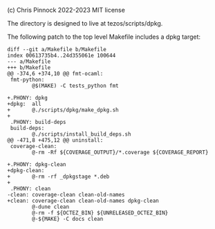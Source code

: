 
(c) Chris Pinnock 2022-2023
MIT license

The directory is designed to live at tezos/scripts/dpkg.

The following patch to the top level Makefile includes a dpkg
target:

```
diff --git a/Makefile b/Makefile
index 00613735b4..24d355061e 100644
--- a/Makefile
+++ b/Makefile
@@ -374,6 +374,10 @@ fmt-ocaml:
 fmt-python:
        @$(MAKE) -C tests_python fmt

+.PHONY: dpkg
+dpkg:  all
+       @./scripts/dpkg/make_dpkg.sh
+
 .PHONY: build-deps
 build-deps:
        @./scripts/install_build_deps.sh
@@ -471,8 +475,12 @@ uninstall:
 coverage-clean:
        @-rm -Rf ${COVERAGE_OUTPUT}/*.coverage ${COVERAGE_REPORT}

+.PHONY: dpkg-clean
+dpkg-clean:
+       @-rm -rf _dpkgstage *.deb
+
 .PHONY: clean
-clean: coverage-clean clean-old-names
+clean: coverage-clean clean-old-names dpkg-clean
        @-dune clean
        @-rm -f ${OCTEZ_BIN} ${UNRELEASED_OCTEZ_BIN}
        @-${MAKE} -C docs clean
```
